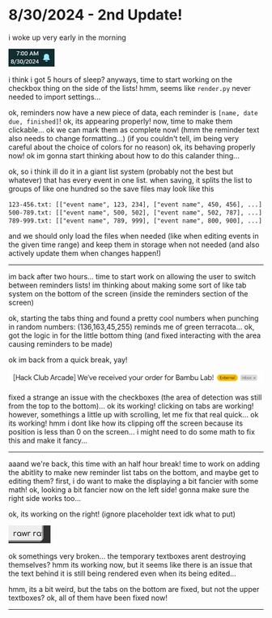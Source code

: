 # 8/30/2024 - 2nd Update!

i woke up very early in the morning

![uh](</updatelogs/images/082024/08302024 - 1.png>)

i think i got 5 hours of sleep? anyways, time to start working on the checkbox thing on the side of the lists! hmm, seems like `render.py` never needed to import settings...

ok, reminders now have a new piece of data, each reminder is `[name, date due, finished]`! ok, its appearing properly! now, time to make them clickable... ok we can mark them as complete now! (hmm the reminder text also needs to change formatting...) (if you couldn't tell, im being very careful about the choice of colors for no reason) ok, its behaving properly now! ok im gonna start thinking about how to do this calander thing...

ok, so i think ill do it in a giant list system (probably not the best but whatever) that has every event in one list. when saving, it splits the list to groups of like one hundred so the save files may look like this
```
123-456.txt: [["event name", 123, 234], ["event name", 450, 456], ...]
500-789.txt: [["event name", 500, 502], ["event name", 502, 787], ...]
789-999.txt: [["event name", 789, 999], ["event name", 800, 900], ...]
```
and we should only load the files when needed (like when editing events in the given time range) and keep them in storage when not needed (and also actively update them when changes happen!)

---

im back after two hours... time to start work on allowing the user to switch between reminders lists! im thinking about making some sort of like tab system on the bottom of the screen (inside the reminders section of the screen)

ok, starting the tabs thing and found a pretty cool numbers when punching in random numbers: (136,163,45,255) reminds me of green terracota... ok, got the logic in for the little bottom thing (and fixed interacting with the area causing reminders to be made)

ok im back from a quick break, yay!

![yippee](</updatelogs/images/082024/08302024 - 2.png>)

fixed a strange an issue with the checkboxes (the area of detection was still from the top to the bottom)... ok its working! clicking on tabs are working! however, somethings a little up with scrolling, let me fix that real quick... ok its working! hmm i dont like how its clipping off the screen because its position is less than 0 on the screen... i might need to do some math to fix this and make it fancy...

---

aaand we're back, this time with an half hour break! time to work on adding the abitlity to make new reminder list tabs on the bottom, and maybe get to editing them? first, i do want to make the displaying a bit fancier with some math! ok, looking a bit fancier now on the left side! gonna make sure the right side works too...

ok, its working on the right! (ignore placeholder text idk what to put)

![rawr](</updatelogs/images/082024/08302024 - 3.png>)

ok somethings very broken... the temporary textboxes arent destroying themselves? hmm its working now, but it seems like there is an issue that the text behind it is still being rendered even when its being edited...

hmm, its a bit weird, but the tabs on the bottom are fixed, but not the upper textboxes? ok, all of them have been fixed now!

---